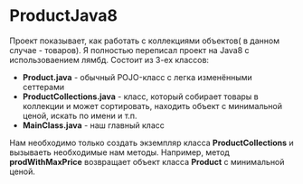 # ProductJava8


Проект показывает, как работать с коллекциями объектов( в данном случае - товаров).
Я полностью переписал проект на Java8 с использоваением лямбд.
Состоит из 3-ех классов:

* **Product.java** - обычный POJO-класс с легка изменёнными сеттерами
* **ProductCollections.java** - класс, который собирает товары в коллекции и может сортировать, находить объект c минимальной ценой,
  искать по имени и т.п.
* **MainClass.java** - наш главный класс

Нам необходимо только создать экземпляр класса **ProductCollections** и вызываеть необходимые нам методы. Например,
метод **prodWithMaxPrice** возвращает объект класса **Product** с минимальной ценой.
